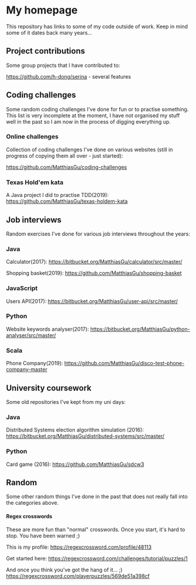 # My homepage

This repository has links to some of my code outside of work. Keep in mind some of it dates back many years...

## Project contributions

Some group projects that I have contributed to:

https://github.com/h-dong/serina - several features


## Coding challenges

Some random coding challenges I've done for fun or to practise something. This list is very incomplete at the moment, I have not organised my stuff well in the past so I am now in the process of digging everything up.

### Online challenges

Collection of coding challenges I've done on various websites (still in progress of copying them all over - just started):

https://github.com/MatthiasGu/coding-challenges

### Texas Hold'em kata

A Java project I did to practise TDD(2019):
https://github.com/MatthiasGu/texas-holdem-kata

## Job interviews

Random exercises I've done for various job interviews throughout the years:

### Java

Calculator(2017):
https://bitbucket.org/MatthiasGu/calculator/src/master/

Shopping basket(2019):
https://github.com/MatthiasGu/shopping-basket

### JavaScript

Users API(2017):
https://bitbucket.org/MatthiasGu/user-api/src/master/

### Python

Website keywords analyser(2017):
https://bitbucket.org/MatthiasGu/python-analyser/src/master/

### Scala

Phone Company(2019):
https://github.com/MatthiasGu/disco-test-phone-company-master

## University coursework

Some old repositories I've kept from my uni days:

### Java
Distributed Systems election algorithm simulation (2016):
https://bitbucket.org/MatthiasGu/distributed-systems/src/master/

### Python

Card game (2016):
https://github.com/MatthiasGu/sdcw3

## Random

Some other random things I've done in the past that does not really fall into the categories above.

#### Regex crosswords

These are more fun than "normal" crosswords. Once you start, it's hard to stop. You have been warned ;)

This is my profile:
https://regexcrossword.com/profile/48113 

Get started here:
https://regexcrossword.com/challenges/tutorial/puzzles/1

And once you think you've got the hang of it... ;)
https://regexcrossword.com/playerpuzzles/569de51a398cf


